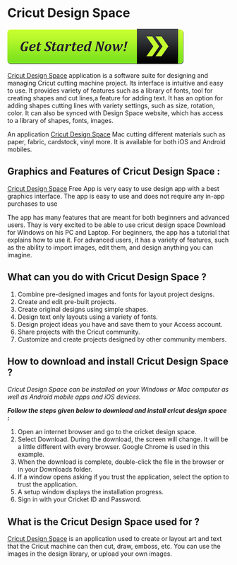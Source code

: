 # Cricut Design Space

[![Cricut Design Space](get-started-now-button.png)](https://computersolve.com/cricut-design-space/)


[Cricut Design Space](https://github.com/Cricut-Design-Space) application is a software suite for designing and managing Cricut cutting machine project. Its interface is intuitive and easy to use. It provides variety of features such as a library of fonts, tool for creating shapes and cut lines,a feature for adding text. It has an option for adding shapes cutting lines with variety settings, such as size, rotation, color. It can also be synced with Design Space website, which has access to a library of shapes, fonts, images.

An application [Cricut Design Space](https://github.com/Cricut-Design-Space) Mac cutting different materials such as paper, fabric, cardstock, vinyl more. It is available for both iOS and Android mobiles.

## Graphics and Features of Cricut Design Space :

[Cricut Design Space](https://github.com/Cricut-Design-Space) Free App is very easy to use design app with a best graphics interface. The app is easy to use and does not require any in-app purchases to use

The app has many features that are meant for both beginners and advanced users. Thay is very excited to be able to use cricut design space Download for Windows on his PC and Laptop. For beginners, the app has a tutorial that explains how to use it. For advanced users, it has a variety of features, such as the ability to import images, edit them, and design anything you can imagine.

## What can you do with Cricut Design Space ?

1. Combine pre-designed images and fonts for layout project designs.
2. Create and edit pre-built projects.
3. Create original designs using simple shapes.
4. Design text only layouts using a variety of fonts.
5. Design project ideas you have and save them to your Access account.
6. Share projects with the Cricut community.
7. Customize and create projects designed by other community members.

## How to download and install Cricut Design Space ?

_Cricut Design Space can be installed on your Windows or Mac computer as well as Android mobile apps and iOS devices._

**_Follow the steps given below to download and install cricut design space :_**

1. Open an internet browser and go to the cricket design space.
2. Select Download. During the download, the screen will change. It will be a little different with every browser. Google Chrome is used in this example.
3. When the download is complete, double-click the file in the browser or in your Downloads folder.
4. If a window opens asking if you trust the application, select the option to trust the application.
5. A setup window displays the installation progress.
6. Sign in with your Cricket ID and Password.

## What is the Cricut Design Space used for ?

[Cricut Design Space](https://github.com/Cricut-Design-Space) is an application used to create or layout art and text that the Cricut machine can then cut, draw, emboss, etc. You can use the images in the design library, or upload your own images.

